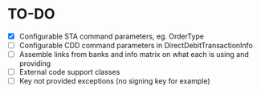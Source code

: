 # TO-DO

- [x] Configurable STA command parameters, eg. OrderType
- [ ] Configurable CDD command parameters in DirectDebitTransactionInfo
- [ ] Assemble links from banks and info matrix on what each is using and providing
- [ ] External code support classes
- [ ] Key not provided exceptions (no signing key for example)
